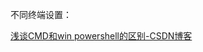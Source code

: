 不同终端设置：

[浅谈CMD和win powershell的区别-CSDN博客](https://blog.csdn.net/qq_29166327/article/details/79461748)

